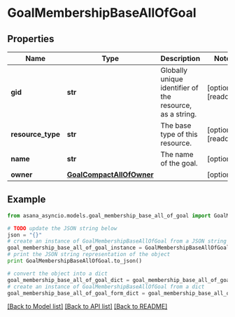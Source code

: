 # GoalMembershipBaseAllOfGoal


## Properties

Name | Type | Description | Notes
------------ | ------------- | ------------- | -------------
**gid** | **str** | Globally unique identifier of the resource, as a string. | [optional] [readonly] 
**resource_type** | **str** | The base type of this resource. | [optional] [readonly] 
**name** | **str** | The name of the goal. | [optional] 
**owner** | [**GoalCompactAllOfOwner**](GoalCompactAllOfOwner.md) |  | [optional] 

## Example

```python
from asana_asyncio.models.goal_membership_base_all_of_goal import GoalMembershipBaseAllOfGoal

# TODO update the JSON string below
json = "{}"
# create an instance of GoalMembershipBaseAllOfGoal from a JSON string
goal_membership_base_all_of_goal_instance = GoalMembershipBaseAllOfGoal.from_json(json)
# print the JSON string representation of the object
print GoalMembershipBaseAllOfGoal.to_json()

# convert the object into a dict
goal_membership_base_all_of_goal_dict = goal_membership_base_all_of_goal_instance.to_dict()
# create an instance of GoalMembershipBaseAllOfGoal from a dict
goal_membership_base_all_of_goal_form_dict = goal_membership_base_all_of_goal.from_dict(goal_membership_base_all_of_goal_dict)
```
[[Back to Model list]](../README.md#documentation-for-models) [[Back to API list]](../README.md#documentation-for-api-endpoints) [[Back to README]](../README.md)



